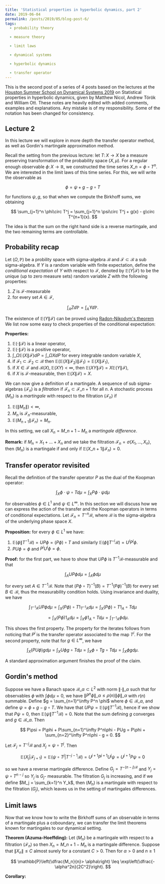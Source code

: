 ```yaml
---
title: 'Statistical properties in hyperbolic dynamics, part 2'
date: 2019-06-04
permalink: /posts/2019/05/blog-post-6/
tags:
  - probability theory

  - measure theory

  - limit laws

  - dynamical systems

  - hyperbolic dynamics

  - transfer operator
---
```


This is the second post of a series of 4 posts based on the lectures at the [Houston Summer School on Dynamical Systems 2019](https://www.math.uh.edu/dynamics/school/school2019/) on Statistical properties in hyperbolic dynamics, given by Matthew Nicol, Andrew Török and William Ott. These notes are heavily edited with added comments, examples and explanations. Any mistake is of my responsibility. Some of the notation has been changed for consistency.

## Lecture 2

In this lecture we will explore in more depth the transfer operator method, as well as Gordin's martingale approximation method.

Recall the setting from the previous lecture: let $T\colon X\to X$ be a measure preserving transformation of the probability space $(X,\mu)$. For a regular enough observable $\phi\colon X \to\mathbb{R}$, we constructed the time series $X\_n = \phi\circ T^n$. We are interested in the limit laws of this time series. For this, we will write the observable as

$$
\phi = \psi + g - g\circ T
$$

for functions $\psi,g$, so that when we compute the Birkhoff sums, we obtaining

$$
\sum_{j=1}^n \phi\circ T^j = \sum_{j=1}^n \psi\circ T^j + g(x) - g\circ T^{n+1}(x).
$$

The idea is that the sum on the right hand side is a reverse martingale, and the two remaining terms are controllable.

## Probability recap

Let $(\Omega,\mathbb{P})$ be a probility space with sigma-algebra $\mathcal{B}$ and $\mathcal{F}\subset\mathcal{B}$ a sub sigma-algebra. If $Y$ is a random variable with finite expectation, define the *conditional expectation* of $Y$ with respect to $\mathcal{F}$, denoted by $\mathbb{E}(Y | \mathcal{F})$ to be the unique (up to zero measure sets) random variable $Z$ with the following properties:
1. $Z$ is $\mathcal{F}$-measurable
2. for every set $A\in\mathcal{F}$,

$$
\int_A Z d\mathbb{P} = \int_A Y d\mathbb{P}.
$$

The existence of $\mathbb{E}(Y \| \mathcal{F})$ can be proved using [Radon-Nikodym's theorem](https://en.wikipedia.org/wiki/Radon–Nikodym_theorem) We list now some easy to check properties of the conditional expectation:

**Properties:**
1. $\mathbb{E}(\cdot \| \mathcal{F})$ is a linear operator,
2. $\mathbb{E}(\cdot \| \mathcal{F})$ is a positive operator,
3. $\int\_{\Omega} \mathbb{E}(X\|\mathcal{F}) dP = \int\_{\Omega} X dP$ for every integrable random variable $X$,
4. if $\mathcal{F}_1\subset\mathcal{F}_2\subset\mathcal{B}$ then $\mathbb{E}(\mathbb{E}(X\| \mathcal{F_2})\|\mathcal{F}_1) = \mathbb{E}(X\|\mathcal{F}_1)$,
5. if $X\in\mathcal{F}$ and $\mathcal{B}(X),\mathbb{E}(XY)<\infty$, then $\mathbb{E}(XY\| \mathcal{F}) = X\mathbb{E}(Y\|\mathcal{F})$,
6. if $X$ is $\mathcal{F}$-measurable, then $\mathbb{E}(X\|\mathcal{F}) = X$.

We can now give a definition of a martingale. A sequence of sub sigma-algebras $(\mathcal{F}_n)$ is a *filtration* if $\mathcal{F}_n\subset\mathcal{F}\_{n+1}$ for all $n$. A stochastic process $(M_n)$ is a *martingale* with respect to the filtration $(\mathcal{F}_n)$ if
1. $\mathbb{E}(\|M_n\|) \lt \infty$,
2. $M_n$ is $\mathcal{F}_n$-measurable,
3. $\mathbb{E}(M_{n+1}\|\mathcal{F}_n) =  M_n$.

In this setting, we call $X_n = M\_{n+1} - M_n$ a *martingale difference*.

**Remark:** if $M_n = X_1 + \dots + X_n$ and we take the filtration $\mathcal{F}_n = \sigma(X_1,\dots,X_n)$, then $(M_n)$ is a martingale if and only if $\mathbb{E}(X\_{n+1}\| \mathcal{F}_n) = 0$.

## Transfer operator revisited

Recall the definition of the transfer operator $P$ as the dual of the Koopman operator:

$$
\int_X \phi\cdot\psi\circ T d\mu = \int_X P\phi \cdot \psi d\mu
$$

for observables $\phi\in L^1$ and $\psi\in L^\infty$. In this section we will discuss how we can express the action of the transfer and the Koopman operators in terms of conditional expectations. Let $\mathcal{F}_n = T^{-n}\mathcal{B}$, where $\mathcal{B}$ is the sigma-algebra of the underlying phase space $X$.

**Proposition:** for every $\phi\in L^1$ we have:
1. $\mathbb{E}(\phi \| T^{-1}\mathcal{B}) = UP\phi = (P\phi)\circ T$ and similarly $\mathbb{E}(\phi \| T^{-i}\mathcal{B}) = U^iP^i\phi$.
2. $PU\phi = \phi$ and $P^iU^i \phi = \phi$.

**Proof:** for the first part, we have to show that $UP\phi$ is $T^{-1}\mathcal{B}$-measurable and that

$$
\int_A UP\phi d\mu = \int_A \phi d\mu
$$

for every set $A\in T^{-1}\mathcal{B}$. Note that $(P\phi\circ T)^{-1}(B) = T^{-1}(P\phi)^{-1}(B)$ for every set $B\in\mathcal{B}$, thus the measurability condition holds. Using invariance and duality, we have

$$
\int_{T^{-1}A} UP\phi d\mu = \int_X (P\phi)\circ T 1_{T^{-1}A} d\mu = \int_X (P\phi)\circ T 1_A\circ Td\mu
$$

$$
\qquad = \int_X (P\phi) 1_A d\mu = \int_X \phi 1_A\circ T d\mu = \int_{T^{-1}A}\phi d\mu.
$$

This shows the first property. The property for the iterates follows from noticing that $P^i$ is the transfer operator associated to the map $T^i$. For the second property, note that for $g\in L^\infty$, we have

$$
\int_X (PU\phi)gd\mu = \int_X U\phi g\circ T d\mu = \int_X \phi\circ T g\circ T d\mu = \int_X \phi g d\mu.
$$

A standard approximation argument finishes the proof of the claim.

## Gordin's method

Suppose we have a Banach space $\mathcal{B}\_{\alpha} \subset L^2$ with norm $\| \cdot \|\_{\alpha}$ such that for observables $\phi$ with $\int \phi d\mu = 0$, we have $\|P^n\phi \|\_{\alpha}\leq \rho(n)\| \phi \|\_{\alpha}$ with $r(n)$ summable. Define $g = \sum_{n=1}^\infty P^n \phi$ where $\phi\in\mathcal{B}\_{\alpha}$, and define $\psi = \phi + g - g\circ T$. We have that $UP\psi = \mathbb{E}(\psi\|T^{-1}\mathcal{B})$, hence if we show that $P\psi = 0$, then $\mathbb{E}(\psi \| T^{-1}\mathcal{B}) = 0$. Note that the sum defining $g$ converges and $g\in\mathcal{B}\_{\alpha}$. Then

$$
P\psi = P\phi + P\sum_{n=1}^\infty P^n\phi - PUg = P\phi + \sum_{n=2}^\infty P^n\phi - g = 0.
$$

Let $\mathcal{F}_j = T^{-j}\mathcal{B}$ and $X_j = \psi\circ T^j$. Then

$$
\mathbb{E}(X_j | \mathcal{F}_{j+1}) = \mathbb{E}(\psi\circ T^j | T^{-j-1}\mathcal{B}) = U^{j+1}P^{j+1}U^j \psi = U^{j+1}P\psi = 0
$$

so we have a reverse martingale difference. Define $G_j = T^{-(n-j)\mathcal{B}}$ and $Y_j = \psi\circ T^{n-j}$ so $Y_j$ is $G_j$- measurable. The filtration $G_j$ is increasing, and if we define $M_j = \sum_{k=1}^n Y_k$, then $(M_n)$ is a martingale with respect to the filtration $(G_j)$, which leaves us in the setting of martingales differences.

## Limit laws

Now that we know how to write the Birkhoff sums of an observable in terms of a martingale plus a coboundary, we can transfer the limit theorems known for martingales to our dynamical setting.

**Theorem (Azuma-Hoeffding):** Let $(M_n)$ be a martingale with respect to a filtration $(\mathcal{F}_n)$ so then $X_n = M\_{n+1}-M_n$ is a martingale difference. Suppose that $\|X_n\|\leq C$ almost surely for a constant $C > 0$. Then for $\alpha > 0$ and $n\geq 1$

$$
\mathbb{P}\left(\dfrac{M_n}{n}> \alpha\right) \leq \exp\left(\dfrac{-\alpha^2n}{2C^2}\right).
$$

**Corollary:**
